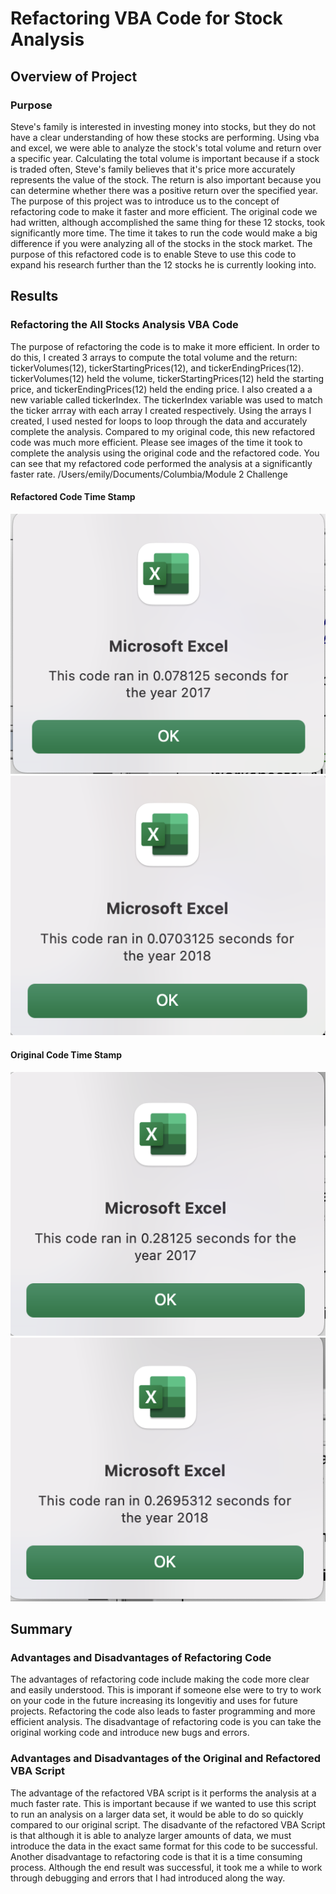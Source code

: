 # Refactoring VBA Code for Stock Analysis

## Overview of Project

### Purpose
Steve's family is interested in investing money into stocks, but they do not have a clear understanding of how these stocks are performing. Using vba and excel, we were able to analyze the stock's total volume and return over a specific year. Calculating the total volume is important because if a stock is traded often, Steve's family believes that it's price more accurately represents the value of the stock. The return is also important because you can determine whether there was a positive return over the specified year. The purpose of this project was to introduce us to the concept of refactoring code to make it faster and more efficient. The original code we had written, although accomplished the same thing for these 12 stocks, took significantly more time. The time it takes to run the code would make a big difference if you were analyzing all of the stocks in the stock market. The purpose of this refactored code is to enable Steve to use this code to expand his research further than the 12 stocks he is currently looking into. 

## Results

### Refactoring the All Stocks Analysis VBA Code
The purpose of refactoring the code is to make it more efficient. In order to do this, I created 3 arrays to compute the total volume and the return: tickerVolumes(12), tickerStartingPrices(12), and tickerEndingPrices(12). tickerVolumes(12) held the volume, tickerStartingPrices(12) held the starting price, and tickerEndingPrices(12) held the ending price. I also created a a new variable called tickerIndex. The tickerIndex variable was used to match the ticker arrray with each array I created respectively. Using the arrays I created, I used nested for loops to loop through the data and accurately complete the analysis. Compared to my original code, this new refactored code was much more efficient. Please see images of the time it took to complete the analysis using the original code and the refactored code. You can see that my refactored code performed the analysis at a significantly faster rate.
/Users/emily/Documents/Columbia/Module 2 Challenge
#### Refactored Code Time Stamp
![Refactored Code Time Stamp 2017](/Resources/VBA_Challenge_2017.png)
![Refactored Code Time Stamp 2018](/Resources/VBA_Challenge_2018.png)

#### Original Code Time Stamp
![Original Code Time Stamp 2017](/Resources/VBA_Challenge_2017_old.png)
![Original Code Time Stamp 2018](/Resources/VBA_Challenge_2018_old.png)

## Summary

### Advantages and Disadvantages of Refactoring Code 
The advantages of refactoring code include making the code more clear and easily understood. This is imporant if someone else were to try to work on your code in the future increasing its longevitiy and uses for future projects. Refactoring the code also leads to faster programming and more efficient analysis. The disadvantage of refactoring code is you can take the original working code and introduce new bugs and errors.

### Advantages and Disadvantages of the Original and Refactored VBA Script
The advantage of the refactored VBA script is it performs the analysis at a much faster rate. This is important because if we wanted to use this script to run an analysis on a larger data set, it would be able to do so quickly compared to our original script. The disadvante of the refactored VBA Script is that although it is able to analyze larger amounts of data, we must introduce the data in the exact same format for this code to be successful. Another disadvantage to refactoring code is that it is a time consuming process. Although the end result was successful, it took me a while to work through debugging and errors that I had introduced along the way. 

